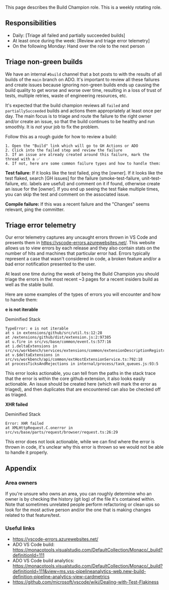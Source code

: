 This page describes the Build Champion role. This is a weekly rotating role.

## Responsibilities

- Daily: [Triage all failed and partially succeeded builds]
- At least once during the week: [Review and triage error telemetry]
- On the following Monday: Hand over the role to the next person

## Triage non-green builds

We have an internal `#build` channel that a bot posts to with the results of all builds of the `main` branch on ADO. It's important to review all these failures and create issues because ignoring non-green builds ends up causing the build quality to get worse and worse over time, resulting in a loss of trust of tests, multiple retries, waste of engineering resources, etc.

It's expected that the build champion reviews all `failed` and `partiallySucceeded` builds and actions them appropriately at least once per day. The main focus is to triage and route the failure to the right owner and/or create an issue, so that the build continues to be healthy and run smoothly. It is _not_ your job to fix the problem.

Follow this as a rough guide for how to review a build:

	1. Open the "Build" link which will go to GH Actions or ADO
	2. Click into the failed step and review the failure
	3. If an issue are already created around this failure, mark the thread with a ✅
	4. If not, here are some common failure types and how to handle them:

**Test failure:**
If it looks like the test failed, ping the [owner].
If it looks like the test flaked, search [GH issues] for the failure (smoke-test-failure, unit-test-failure, etc. labels are useful) and comment on it if found, otherwise create an issue for the [owner]. If you end up seeing the test flake multiple times, you can skip the test and comment on the associated issue.


**Compile failure:**
If this was a recent failure and the "Changes" seems relevant, ping the committer.





## Triage error telemetry

Our error telemetry captures any uncaught errors thrown in VS Code and presents them in https://vscode-errors.azurewebsites.net/. This website allows us to view errors by each release and they also contain stats on the number of hits and machines that particular error had. Errors typically represent a case that wasn't considered in code, a broken feature and/or a bad error notification presented to the user.

At least one time during the week of being the Build Champion you should triage the errors in the most recent ~3 pages for a recent insiders build as well as the stable build.

Here are some examples of the types of errors you will encounter and how to handle them:


**e is not iterable**

Deminified Stack

```
TypeError: e is not iterable
at s in extensions/github/src/util.ts:12:28
at /extensions/github/dist/extension.js:2:97385
at u.fire in src/vs/base/common/event.ts:577:16
at i.deltaExtensions in src/vs/workbench/services/extensions/common/extensionDescriptionRegistry.ts:88:21
at v.$deltaExtensions in src/vs/workbench/api/common/extHostExtensionService.ts:792:18
at processTicksAndRejections in internal/process/task_queues.js:93:5
```

This error looks actionable, you can tell from the paths in the stack trace that the error is within the core github extension, it also looks easily actionable. An issue should be created here (which will mark the error as triaged), and then duplicates that are encountered can also be checked off as triaged.


**XHR failed**

Deminified Stack

```
Error: XHR failed
at XMLHttpRequest.C.onerror in src/vs/base/parts/request/browser/request.ts:26:29
```

This error does not look actionable, while we can find where the error is thrown in code, it's unclear why this error is thrown so we would not be able to handle it properly.




## Appendix

### Area owners

If you're unsure who owns an area, you can roughly determine who an owner is by checking the history (git log) of the file it's contained within. Note that sometimes unrelated people perform refactoring or clean ups so look for the most active person and/or the one that is making changes related to that feature/test.

### Useful links

- https://vscode-errors.azurewebsites.net/
- ADO VS Code build: https://monacotools.visualstudio.com/DefaultCollection/Monaco/_build?definitionId=111
- ADO VS Code build analytics: https://monacotools.visualstudio.com/DefaultCollection/Monaco/_build?definitionId=111&view=ms.vss-pipelineanalytics-web.new-build-definition-pipeline-analytics-view-cardmetrics
- https://github.com/microsoft/vscode/wiki/Dealing-with-Test-Flakiness